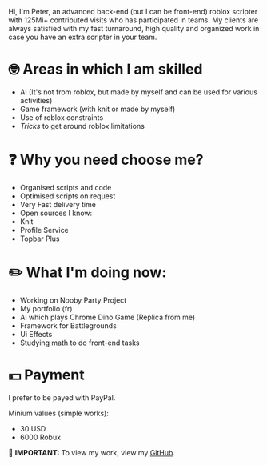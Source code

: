 Hi, I'm Peter, an advanced back-end (but I can be front-end) roblox scripter with 125Mi+ contributed visits who has participated in teams. My clients are always satisfied with my fast turnaround, high quality and organized work in case you have an extra scripter in your team.

# 🤓 Areas in which I am skilled

- Ai (It's not from roblox, but made by myself and can be used for various activities)
- Game framework (with knit or made by myself)
- Use of roblox constraints
- *Tricks* to get around roblox limitations

# ❓ Why you need choose me?

- Organised scripts and code
- Optimised scripts on request
- Very Fast delivery time
- Open sources I know:
 - Knit
 - Profile Service 
 - Topbar Plus

# ✏️ What I'm doing now:
- Working on Nooby Party Project
- My portfolio (fr)
- Ai which plays Chrome Dino Game (Replica from me)
- Framework for Battlegrounds
- Ui Effects
- Studying math to do front-end tasks

# 💵 Payment

I prefer to be payed with PayPal.

Minium values (simple works):
 - 30 USD
 - 6000 Robux

📌 **IMPORTANT:** To view my work, view my [GitHub](https://github.com/Peteralm/).
